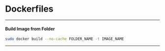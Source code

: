 # Dockerfiles

---

#### Build Image from Folder

```sh
sudo docker build --no-cache FOLDER_NAME -t IMAGE_NAME
```

---
